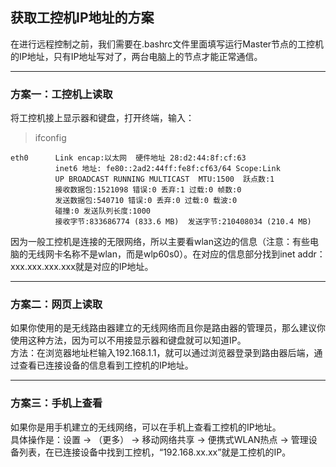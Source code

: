 ## 获取工控机IP地址的方案
在进行远程控制之前，我们需要在.bashrc文件里面填写运行Master节点的工控机的IP地址，只有IP地址写对了，两台电脑上的节点才能正常通信。

---

### 方案一：工控机上读取
将工控机接上显示器和键盘，打开终端，输入：
>ifconfig

```
eth0      Link encap:以太网  硬件地址 28:d2:44:8f:cf:63  
          inet6 地址: fe80::2ad2:44ff:fe8f:cf63/64 Scope:Link
          UP BROADCAST RUNNING MULTICAST  MTU:1500  跃点数:1
          接收数据包:1521098 错误:0 丢弃:1 过载:0 帧数:0
          发送数据包:540710 错误:0 丢弃:0 过载:0 载波:0
          碰撞:0 发送队列长度:1000 
          接收字节:833686774 (833.6 MB)  发送字节:210408034 (210.4 MB)
```
因为一般工控机是连接的无限网络，所以主要看wlan这边的信息（注意：有些电脑的无线网卡名称不是wlan，而是wlp60s0）。在对应的信息部分找到inet addr：xxx.xxx.xxx.xxx就是对应的IP地址。

---

### 方案二：网页上读取
如果你使用的是无线路由器建立的无线网络而且你是路由器的管理员，那么建议你使用这种方法，因为可以不用接显示器和键盘就可以知道IP。   
方法：在浏览器地址栏输入192.168.1.1，就可以通过浏览器登录到路由器后端，通过查看已连接设备的信息看到工控机的IP地址。

---

### 方案三：手机上查看
如果你是用手机建立的无线网络，可以在手机上查看工控机的IP地址。   
具体操作是：设置 -> （更多） -> 移动网络共享 -> 便携式WLAN热点 -> 管理设备列表，在已连接设备中找到工控机，“192.168.xx.xx”就是工控机的IP。
